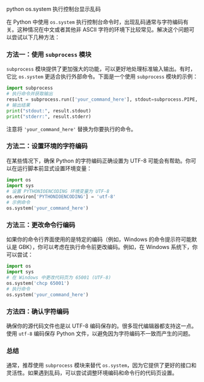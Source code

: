 python os.system 执行控制台显示乱码



在 Python 中使用 `os.system` 执行控制台命令时，出现乱码通常与字符编码有关。这种情况在中文或者其他非 ASCII 字符的环境下比较常见。解决这个问题可以尝试以下几种方法：
### 方法一：使用 `subprocess` 模块
`subprocess` 模块提供了更加强大的功能，可以更好地处理标准输入输出。有时，它比 `os.system` 更适合执行外部命令。下面是一个使用 `subprocess` 模块的示例：
```python
import subprocess
# 执行命令并获取输出
result = subprocess.run(['your_command_here'], stdout=subprocess.PIPE, stderr=subprocess.PIPE, text=True)
# 输出结果
print("stdout:", result.stdout)
print("stderr:", result.stderr)
```
注意将 `'your_command_here'` 替换为你要执行的命令。
### 方法二：设置环境的字符编码
在某些情况下，确保 Python 的字符编码正确设置为 UTF-8 可能会有帮助。你可以在运行脚本前显式设置环境变量：
```python
import os
import sys
# 设置 PYTHONIOENCODING 环境变量为 UTF-8
os.environ['PYTHONIOENCODING'] = 'utf-8'
# 示例命令
os.system('your_command_here')
```
### 方法三：更改命令行编码
如果你的命令行界面使用的是特定的编码（例如，Windows 的命令提示符可能默认是 GBK），你可以考虑在执行命令前更改编码。例如，在 Windows 系统下，你可以尝试：
```python
import os
import sys
# 在 Windows 中更改代码页为 65001 (UTF-8)
os.system('chcp 65001')
# 执行命令
os.system('your_command_here')
```
### 方法四：确认字符编码
确保你的源代码文件也是以 UTF-8 编码保存的。很多现代编辑器都支持这一点。使用 `utf-8` 编码保存 Python 文件，以避免因为字符编码不一致而产生的问题。
### 总结
通常，推荐使用 `subprocess` 模块来替代 `os.system`，因为它提供了更好的接口和灵活性。如果遇到乱码，可以尝试调整环境编码和命令行的代码页设置。